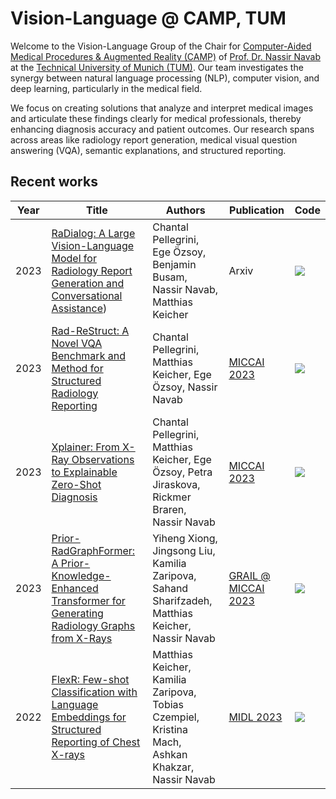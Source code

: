 # Vision-Language @ CAMP, TUM

Welcome to the Vision-Language Group of the Chair for [Computer-Aided Medical Procedures & Augmented Reality (CAMP)](https://www.cs.cit.tum.de/camp) of [Prof. Dr. Nassir Navab](https://www.cs.cit.tum.de/camp/members/cv-nassir-navab/nassir-navab/) at the [Technical University of Munich (TUM)](https://www.tum.de/). Our team investigates the synergy between natural language processing (NLP), computer vision, and deep learning, particularly in the medical field.

We focus on creating solutions that analyze and interpret medical images and articulate these findings clearly for medical professionals, thereby enhancing diagnosis accuracy and patient outcomes. Our research spans across areas like radiology report generation, medical visual question answering (VQA), semantic explanations, and structured reporting.

## Recent works

| Year | Title | Authors | Publication | Code |
|-----------------|-------|---------|----------|---|
| 2023 | [RaDialog: A Large Vision-Language Model for Radiology Report Generation and Conversational Assistance](https://arxiv.org/abs/2311.18681)) | Chantal Pellegrini, Ege Özsoy, Benjamin Busam, Nassir Navab, Matthias Keicher | Arxiv | [![](https://img.shields.io/badge/RaDialog-grey?logo=github)](https://github.com/ChantalMP/RaDialog) |
| 2023 | [Rad-ReStruct: A Novel VQA Benchmark and Method for Structured Radiology Reporting](https://arxiv.org/abs/2307.05766) | Chantal Pellegrini, Matthias Keicher, Ege Özsoy, Nassir Navab | [MICCAI 2023](https://conferences.miccai.org/2023/) | [![](https://img.shields.io/badge/RadReStruct-grey?logo=github)](https://github.com/ChantalMP/Rad-ReStruct) |
| 2023 | [Xplainer: From X-Ray Observations to Explainable Zero-Shot Diagnosis](https://arxiv.org/pdf/2303.13391.pdf) | Chantal Pellegrini, Matthias Keicher, Ege Özsoy, Petra Jiraskova, Rickmer Braren, Nassir Navab | [MICCAI 2023](https://conferences.miccai.org/2023/) | [![](https://img.shields.io/badge/Xplainer-grey?logo=github)](https://github.com/ChantalMP/Xplainer) |
| 2023 | [Prior-RadGraphFormer: A Prior-Knowledge-Enhanced Transformer for Generating Radiology Graphs from X-Rays](https://arxiv.org/abs/2303.13818) | Yiheng Xiong, Jingsong Liu, Kamilia Zaripova, Sahand Sharifzadeh, Matthias Keicher, Nassir Navab | [GRAIL @ MICCAI 2023](https://grail-miccai.github.io/#program) | [![](https://img.shields.io/badge/RadGraphFormer-grey?logo=github)](https://github.com/xiongyiheng/Prior-RadGraphFormer) |
| 2022 | [FlexR: Few-shot Classification with Language Embeddings for Structured Reporting of Chest X-rays](https://arxiv.org/abs/2203.15723) | Matthias Keicher, Kamilia Zaripova, Tobias Czempiel, Kristina Mach, Ashkan Khakzar, Nassir Navab | [MIDL 2023](https://2023.midl.io/) | [![](https://img.shields.io/badge/FlexR-grey?logo=github)](https://github.com/mkeicher/FlexR) |

<!--

**Here are some ideas to get you started:**

🙋‍♀️ A short introduction - what is your organization all about?
🌈 Contribution guidelines - how can the community get involved?
👩‍💻 Useful resources - where can the community find your docs? Is there anything else the community should know?
🍿 Fun facts - what does your team eat for breakfast?
🧙 Remember, you can do mighty things with the power of [Markdown](https://docs.github.com/github/writing-on-github/getting-started-with-writing-and-formatting-on-github/basic-writing-and-formatting-syntax)
-->
